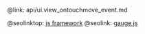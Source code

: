 @link: api/ui.view_ontouchmove_event.md

@seolinktop: [js framework](https://webix.com)
@seolink: [gauge js](https://webix.com/widget/gage/)